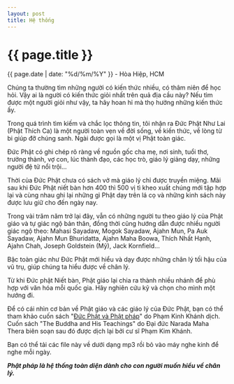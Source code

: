 ```yaml
---
layout: post
title: Hệ thống
---
```


{{ page.title }}
================
<p class="meta">{{ page.date | date: "%d/%m/%Y" }} - Hòa Hiệp, HCM</p>

Chúng ta thường tìm những người có kiến thức nhiều, có thâm niên để học hỏi. Vậy ai là người có kiến thức giỏi nhất trên quả địa cầu này? Nếu tìm được một người giỏi như vậy, ta hãy hoan hỉ mà thọ hưởng những kiến thức ấy.

Trong quá trình tìm kiếm và chắc lọc thông tin, tôi nhận ra Đức Phật Như Lai (Phật Thích Ca) là một người toàn vẹn về đời sống, về kiến thức, về lòng từ bi giúp đỡ chúng sanh. Ngài được gọi là một vị Phật toàn giác. 

Đức Phật có ghi chép rõ ràng về nguồn gốc cha mẹ, nơi sinh, tuổi thơ, trưởng thành, vợ con, lúc thành đạo, các học trò, giáo lý giảng dạy, những người đệ tử nổi trội...

Thời của Đức Phật chưa có sách vở mà giáo lý chỉ được truyền miệng. Mãi sau khi Đức Phật niết bàn hơn 400 thì 500 vị tì kheo xuất chúng mới tập hợp lại và cùng nhau ghi lại những gì Phật dạy trên lá cọ và những kinh sách này được lưu giữ cho đến ngày nay. 

Trong vài trăm năm trở lại đây, vẫn có những người tu theo giáo lý của Phật giáo và tự giác ngộ bản thân, đồng thời cũng hướng dẫn được nhiều người giác ngộ theo: Mahasi Sayadaw, Mogok Sayadaw, Ajahn Mun, Pa Auk Sayadaw, Ajahn Mun Bhuridatta, Ajahn Maha Boowa, Thích Nhất Hạnh, Ajahn Chah, Joseph Goldstein (Mỹ), Jack Kornfield...

Bậc toàn giác như Đức Phật mới hiểu và dạy được những chân lý tối hậu của vũ trụ, giúp chúng ta hiểu được về chân lý.

Từ khi Đức phật Niết bàn, Phật giáo lại chia ra thành nhiều nhánh để phù hợp với văn hóa mỗi quốc gia. Hãy nghiên cứu kỹ và chọn cho mình một hướng đi. 

Để có cái nhìn cơ bản về Phật giáo và các giáo lý của Đức Phật, bạn có thể tham khảo cuốn sách "[Đức Phật và Phật pháp](https://www.youtube.com/watch?v=vcUoOweefbc&list=PL996T8k06z5oQiD9HDdpPRXB3W1OvvXz0)" do Phạm Kinh Khánh dịch. Cuốn sách "The Buddha and His Teachings" do Đại đức Narada Maha Thera biên soạn sau đó được dịch lại bởi cư sĩ Phạm Kim Khánh. 

Bạn có thể tải các file này về dưới dạng mp3 rồi bỏ vào máy nghe kinh để nghe mỗi ngày. 

***Phật pháp là hệ thống toàn diện dành cho con người muốn hiểu về chân lý.***
